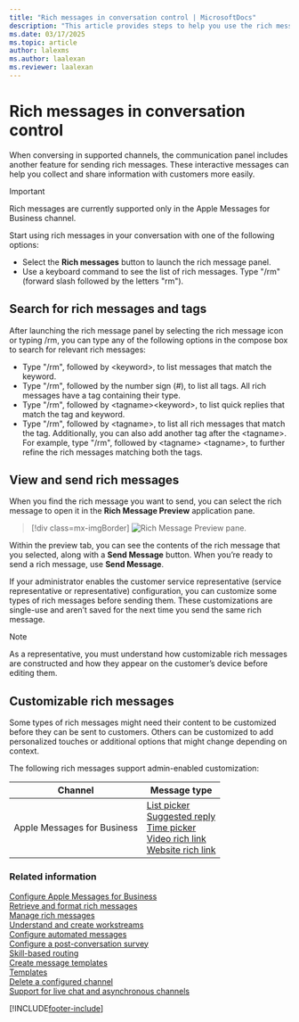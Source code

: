 ```yaml
---
title: "Rich messages in conversation control | MicrosoftDocs"
description: "This article provides steps to help you use the rich messages in the conversation control of Omnichannel for Customer Service."
ms.date: 03/17/2025
ms.topic: article
author: lalexms
ms.author: laalexan
ms.reviewer: laalexan
---
```



# Rich messages in conversation control

When conversing in supported channels, the communication panel includes another feature for sending rich messages. These interactive messages can help you collect and share information with customers more easily. 

> [!Important]
> Rich messages are currently supported only in the Apple Messages for Business channel.

Start using rich messages in your conversation with one of the following options:

   - Select the **Rich messages** button to launch the rich message panel.
   - Use a keyboard command to see the list of rich messages. Type "/rm" (forward slash followed by the letters "rm").
   
## Search for rich messages and tags

After launching the rich message panel by selecting the rich message icon or typing /rm, you can type any of the following options in the compose box to search for relevant rich messages:
   
   - Type "/rm", followed by &lt;keyword&gt;, to list messages that match the keyword. 
   - Type "/rm", followed by the number sign (#), to list all tags. All rich messages have a tag containing their type. 
   - Type "/rm", followed by &lt;tagname&gt;&lt;keyword&gt;, to list quick replies that match the tag and keyword.
   - Type "/rm", followed by &lt;tagname&gt;, to list all rich messages that match the tag. Additionally, you can also add another tag after the &lt;tagname&gt;. For example, type "/rm", followed by &lt;tagname&gt; &lt;tagname&gt;, to further refine the rich messages matching both the tags.

## View and send rich messages

When you find the rich message you want to send, you can select the rich message to open it in the **Rich Message Preview** application pane.

   > [!div class=mx-imgBorder]
   > ![Rich Message Preview pane.](../media/rich-messages-preview.png "Rich Message Preview pane")

Within the preview tab, you can see the contents of the rich message that you selected, along with a **Send Message** button. When you’re ready to send a rich message, use **Send Message**.

If your administrator enables the customer service representative (service representative or representative) configuration, you can customize some types of rich messages before sending them. These customizations are single-use and aren’t saved for the next time you send the same rich message. 

  > [!Note] 
  > As a representative, you must understand how customizable rich messages are constructed and how they appear on the customer’s device before editing them. 

## Customizable rich messages

Some types of rich messages might need their content to be customized before they can be sent to customers. Others can be customized to add personalized touches or additional options that might change depending on context.

The following rich messages support admin-enabled customization:

| Channel | Message type |
|---------|---------------|
| Apple Messages for Business | [List picker](../administer/create-rich-messages.md#list-picker)<br> [Suggested reply](../administer/create-rich-messages.md#suggested-reply)<br> [Time picker](../administer/create-rich-messages.md#time-picker)<br> [Video rich link](../administer/create-rich-messages.md#video-rich-link)<br> [Website rich link](../administer/create-rich-messages.md#website-rich-link)  |


### Related information

[Configure Apple Messages for Business](../administer/configure-apple-messages-for-business-channel.md)  
[Retrieve and format rich messages](../develop/reference/methods/message-object.md)  
[Manage rich messages](../administer/create-rich-messages.md)  
[Understand and create workstreams](../work-streams-introduction.md)  
[Configure automated messages](../administer/configure-automated-message.md)  
[Configure a post-conversation survey](../administer/configure-post-conversation-survey.md)  
[Skill-based routing](../administer/overview-skill-work-distribution.md)  
[Create message templates](../administer/create-message-templates.md)  
[Templates](/dynamics365/app-profile-manager/templates-overview)  
[Delete a configured channel](../administer/delete-channel.md)  
[Support for live chat and asynchronous channels](../administer/card-support-in-channels.md)  

[!INCLUDE[footer-include](../../includes/footer-banner.md)]
